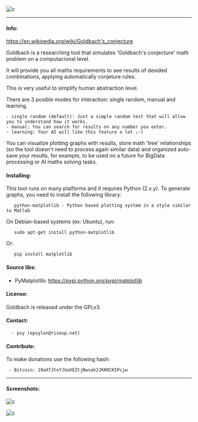 
![c](https://03c8.net/images/goldbach_banner.png)

----------

#### Info:

 https://en.wikipedia.org/wiki/Goldbach's_conjecture

 Goldbach is a researching tool that simulates 'Goldbach's conjecture' math problem on a computacional level.

 It will provide you all maths requirements to see results of desided combinations, applying automatically conjeture rules. 

 This is very useful to simplify human abstraction level.

 There are 3 posible modes for interaction: single random, manual and learning.

    - single random (default): Just a simple random test that will allow you to understand how it works.
    - manual: You can search for results on any number you enter.
    - learning: Your AI will like this feature a lot ;-)

 You can visualize plotting graphs with results, store math 'tree' relationships (so the tool doesn't need to process again similar data) 
 and organized auto-save your results, for example, to be used on a future for BigData processing or AI maths solving tasks.

#### Installing:

 This tool runs on many platforms and it requires Python (2.x.y). To generate graphs, you need 
 to install the following library:

       python-matplotlib - Python based plotting system in a style similar to Matlab

 On Debian-based systems (ex: Ubuntu), run: 

       sudo apt-get install python-matplotlib

 Or:
       
       pip install matplotlib

####  Source libs:

 * PyMatplotlib: https://pypi.python.org/pypi/matplotlib

#### License:

 Goldbach is released under the GPLv3.

#### Contact:

      - psy (epsylon@riseup.net)

#### Contribute: 

 To make donations use the following hash:
  
     - Bitcoin: 19aXfJtoYJUoXEZtjNwsah2JKN9CK5Pcjw

----------

####  Screenshots:

  ![c](https://03c8.net/images/goldbach_tree.png "Collatz Tree")

  ![c](https://03c8.net/images/goldbach_graph.png "Collatz Graph")

